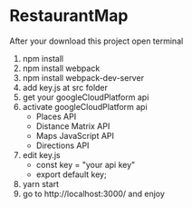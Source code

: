 # RestaurantMap
After your download this project open terminal
 
1. npm install
2. npm install webpack
3. npm install webpack-dev-server
4. add key.js at src folder 
5. get your googleCloudPlatform api
6. activate googleCloudPlatform api
   - Places API
   - Distance Matrix API
   - Maps JavaScript API
   - Directions API
7. edit key.js
   - const key = "your api key"
   - export default key;
8. yarn start
9. go to http://localhost:3000/ and enjoy

